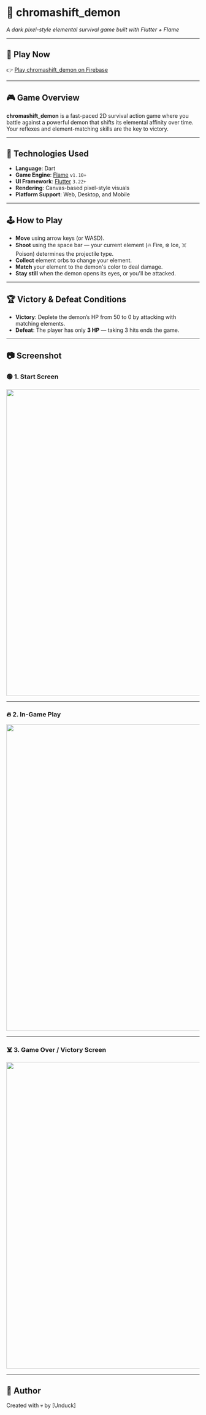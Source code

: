 # 👹 chromashift_demon

_A dark pixel-style elemental survival game built with Flutter + Flame_

---

## 🔗 Play Now

👉 [Play chromashift_demon on Firebase](https://chromashift-demon.firebaseapp.com/)

---

## 🎮 Game Overview

**chromashift_demon** is a fast-paced 2D survival action game where you battle against a powerful demon that shifts its elemental affinity over time. Your reflexes and element-matching skills are the key to victory.

---

## 🧪 Technologies Used

- **Language**: Dart
- **Game Engine**: [Flame](https://flame-engine.org/) `v1.10+`
- **UI Framework**: [Flutter](https://flutter.dev/) `3.22+`
- **Rendering**: Canvas-based pixel-style visuals
- **Platform Support**: Web, Desktop, and Mobile

---

## 🕹️ How to Play

- **Move** using arrow keys (or WASD).
- **Shoot** using the space bar — your current element (🔥 Fire, ❄️ Ice, ☠️ Poison) determines the projectile type.
- **Collect** element orbs to change your element.
- **Match** your element to the demon's color to deal damage.
- **Stay still** when the demon opens its eyes, or you'll be attacked.

---

## 🏆 Victory & Defeat Conditions

- **Victory**: Deplete the demon’s HP from 50 to 0 by attacking with matching elements.
- **Defeat**: The player has only **3 HP** — taking 3 hits ends the game.

---

## 📷 Screenshot

### 🟢 1. Start Screen

<img src="https://github.com/user-attachments/assets/ee98cc67-d237-46b3-a17c-fb2a9f22b9a3" width="800" />

---

### 🔥 2. In-Game Play

<img src="https://github.com/user-attachments/assets/26537139-e59b-4270-a75d-31fe8031a7d7" width="800" />

---

### ☠️ 3. Game Over / Victory Screen

<img src="https://github.com/user-attachments/assets/5ead9747-cb51-429f-a34d-119a86ed08ea" width="800" />

---

## 💬 Author

Created with 💀 by [Unduck]
